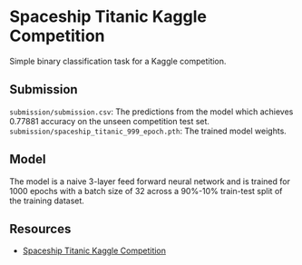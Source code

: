 # Spaceship Titanic Kaggle Competition

Simple binary classification task for a Kaggle competition.

## Submission

`submission/submission.csv`: The predictions from the model which achieves 0.77881 accuracy on the unseen competition test set.
`submission/spaceship_titanic_999_epoch.pth`: The trained model weights.

## Model

The model is a naive 3-layer feed forward neural network and is trained for 1000 epochs with a batch size of 32 across a 90%-10% train-test split of the training dataset.

## Resources
- [Spaceship Titanic Kaggle Competition](https://www.kaggle.com/competitions/spaceship-titanic/overview)